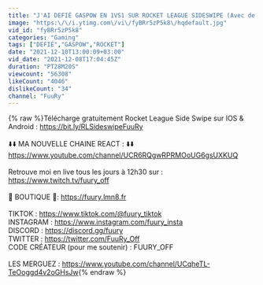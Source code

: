 ```yaml
---
title: "J'AI DEFIÉ GASPOW EN 1VS1 SUR ROCKET LEAGUE SIDESWIPE (Avec de l'argent en jeu)"
image: "https:\/\/i.ytimg.com\/vi\/fyBRr5zP5k8\/hqdefault.jpg"
vid_id: "fyBRr5zP5k8"
categories: "Gaming"
tags: ["DEFIÉ","GASPOW","ROCKET"]
date: "2021-12-10T13:00:09+03:00"
vid_date: "2021-12-08T17:04:45Z"
duration: "PT28M20S"
viewcount: "56308"
likeCount: "4046"
dislikeCount: "34"
channel: "FuuRy"
---
```

{% raw %}Télécharge gratuitement Rocket League Side Swipe sur IOS &amp; Android : <a rel="nofollow" target="blank" href="https://bit.ly/RLSideswipeFuuRy">https://bit.ly/RLSideswipeFuuRy</a><br /><br />⬇️⬇️ MA NOUVELLE CHAINE REACT : ⬇️⬇️ <a rel="nofollow" target="blank" href="https://www.youtube.com/channel/UCR6RQgwRPRMOoUG6gsUXKUQ">https://www.youtube.com/channel/UCR6RQgwRPRMOoUG6gsUXKUQ</a><br /><br />Retrouve moi en live tous les jours à 12h30 sur : <a rel="nofollow" target="blank" href="https://www.twitch.tv/fuury_off​​​​​">https://www.twitch.tv/fuury_off​​​​​</a><br /><br />👕 BOUTIQUE 👕: <a rel="nofollow" target="blank" href="https://fuury.lmn8.fr">https://fuury.lmn8.fr</a><br /><br />TIKTOK : <a rel="nofollow" target="blank" href="https://www.tiktok.com/@fuury_tiktok​​​">https://www.tiktok.com/@fuury_tiktok​​​</a><br />INSTAGRAM : <a rel="nofollow" target="blank" href="https://www.instagram.com/fuury_insta​​">https://www.instagram.com/fuury_insta​​</a><br />DISCORD : <a rel="nofollow" target="blank" href="https://discord.gg/fuury">https://discord.gg/fuury</a><br />TWITTER : <a rel="nofollow" target="blank" href="https://twitter.com/FuuRy_Off​​​​​​​​">https://twitter.com/FuuRy_Off​​​​​​​​</a><br />CODE CRÉATEUR (pour me soutenir) : FUURY_OFF <br /><br />LES MERGUEZ : <a rel="nofollow" target="blank" href="https://www.youtube.com/channel/UCqheTL-TeOoggd4v2oGHsJw">https://www.youtube.com/channel/UCqheTL-TeOoggd4v2oGHsJw</a>{% endraw %}
